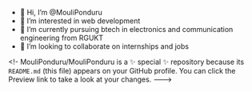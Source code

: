 - 👋 Hi, I’m @MouliPonduru
- 👀 I’m interested in web development
- 🌱 I’m currently pursuing btech in electronics and communication engineering from RGUKT
- 💞️ I’m looking to collaborate on internships and jobs

<!-
MouliPonduru/MouliPonduru is a ✨ special ✨ repository because its `README.md` (this file) appears on your GitHub profile.
You can click the Preview link to take a look at your changes.
---> 
